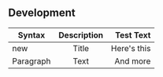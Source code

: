 ## Development

| Syntax | Description | Test Text | 
|---|:---:|---:|
| new | Title | Here's this | 
| Paragraph | Text | And more | 



